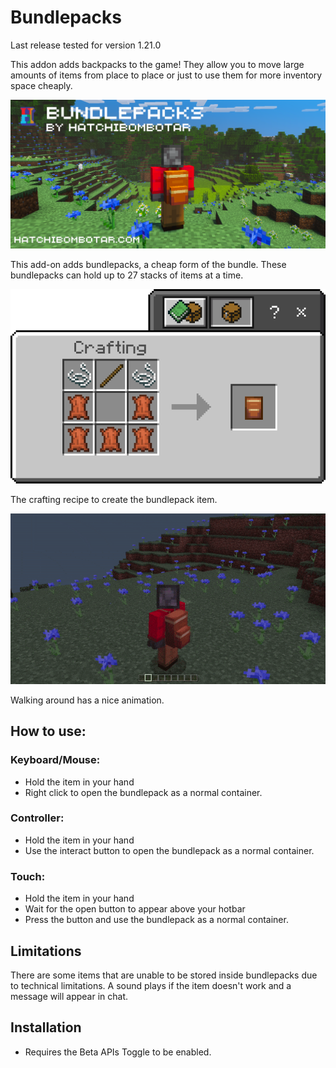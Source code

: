 # Bundlepacks
Last release tested for version 1.21.0

This addon adds backpacks to the game! They allow you to move large amounts of items from place to place or just to use them for more inventory space cheaply.

![alt text](assets/banner.png)

This add-on adds bundlepacks, a cheap form of the bundle. These bundlepacks can hold up to 27 stacks of items at a time.


![alt text](assets/recipe.png)

The crafting recipe to create the bundlepack item.


![alt text](assets/bundlepacks.gif)

Walking around has a nice animation.

## How to use:
### Keyboard/Mouse:
- Hold the item in your hand
- Right click to open the bundlepack as a normal container.
### Controller:
- Hold the item in your hand
- Use the interact button to open the bundlepack as a normal container.
### Touch:
- Hold the item in your hand
- Wait for the open button to appear above your hotbar
- Press the button and use the bundlepack as a normal container.

## Limitations
There are some items that are unable to be stored inside bundlepacks due to technical limitations. A sound plays if the item doesn't work and a message will appear in chat.

## Installation
- Requires the Beta APIs Toggle to be enabled.